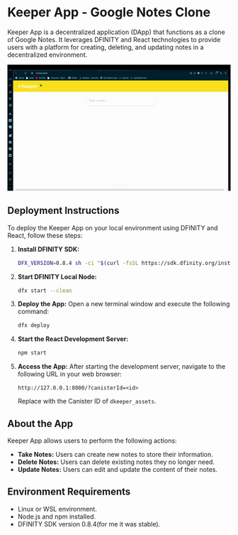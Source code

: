 # Keeper App - Google Notes Clone

Keeper App is a decentralized application (DApp) that functions as a clone of Google Notes. It leverages DFINITY and React technologies to provide users with a platform for creating, deleting, and updating notes in a decentralized environment.

![Keepr app](https://github.com/Hariram-6674/Google-notes-Clone-on-DAPP/blob/main/ezgif-6-5d5041bd15.gif)

## Deployment Instructions

To deploy the Keeper App on your local environment using DFINITY and React, follow these steps:

1. **Install DFINITY SDK:**
   ```bash
   DFX_VERSION=0.8.4 sh -ci "$(curl -fsSL https://sdk.dfinity.org/install.sh)"
   ```

2. **Start DFINITY Local Node:**
   ```bash
   dfx start --clean
   ```

3. **Deploy the App:**
   Open a new terminal window and execute the following command:
   ```bash
   dfx deploy
   ```

4. **Start the React Development Server:**
   ```bash
   npm start
   ```

5. **Access the App:**
   After starting the development server, navigate to the following URL in your web browser:
   ```
   http://127.0.0.1:8000/?canisterId=<id>
   ```
   Replace with the Canister ID of `dkeeper_assets`.

## About the App

Keeper App allows users to perform the following actions:

- **Take Notes:** Users can create new notes to store their information.
- **Delete Notes:** Users can delete existing notes they no longer need.
- **Update Notes:** Users can edit and update the content of their notes.

## Environment Requirements

- Linux or WSL environment.
- Node.js and npm installed.
- DFINITY SDK version 0.8.4(for me it was stable).

